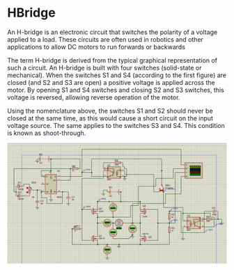 # HBridge

An H-bridge is an electronic circuit that switches the polarity of a voltage applied to a load. These circuits are often used in robotics and other applications to allow DC motors to run forwards or backwards

The term H-bridge is derived from the typical graphical representation of such a circuit. An H-bridge is built with four switches (solid-state or mechanical). When the switches S1 and S4 (according to the first figure) are closed (and S2 and S3 are open) a positive voltage is applied across the motor. By opening S1 and S4 switches and closing S2 and S3 switches, this voltage is reversed, allowing reverse operation of the motor.

Using the nomenclature above, the switches S1 and S2 should never be closed at the same time, as this would cause a short circuit on the input voltage source. The same applies to the switches S3 and S4. This condition is known as shoot-through.

![Schematic](/images/schematic1.png)
